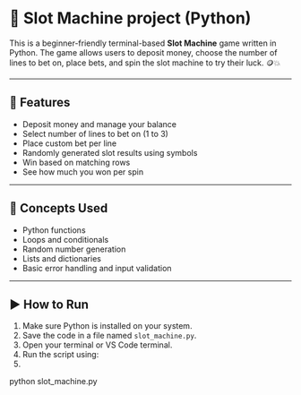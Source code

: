# 🎰 Slot Machine project (Python)

This is a beginner-friendly terminal-based **Slot Machine** game written in Python. The game allows users to deposit money, choose the number of lines to bet on, place bets, and spin the slot machine to try their luck. 🪙💥

---

## 📌 Features

- Deposit money and manage your balance
- Select number of lines to bet on (1 to 3)
- Place custom bet per line
- Randomly generated slot results using symbols
- Win based on matching rows
- See how much you won per spin

---

## 🧠 Concepts Used

- Python functions
- Loops and conditionals
- Random number generation
- Lists and dictionaries
- Basic error handling and input validation

---

## ▶️ How to Run

1. Make sure Python is installed on your system.
2. Save the code in a file named `slot_machine.py`.
3. Open your terminal or VS Code terminal.
4. Run the script using:
5. 
python slot_machine.py
